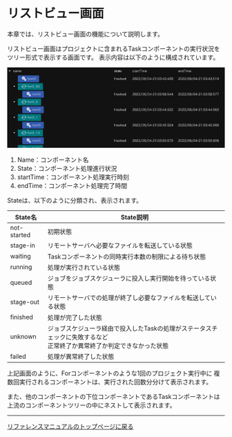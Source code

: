 # リストビュー画面
本章では、リストビュー画面の機能について説明します。

リストビュー画面はプロジェクトに含まれるTaskコンポーネントの実行状況を
ツリー形式で表示する画面です。
表示内容は以下のように構成されています。

![img](./img/listview.png "workflow_listview")

1. Name：コンポーネント名
1. State：コンポーネント処理進行状況
1. startTime：コンポーネント処理実行時刻
1. endTime：コンポーネント処理完了時間

Stateは、以下のように分類され、表示されます。

| State名 | State説明 |
|----|----|
| not-started | 初期状態 |
| stage-in | リモートサーバへ必要なファイルを転送している状態 |
| waiting | Taskコンポーネントの同時実行本数の制限による待ち状態 |
| running | 処理が実行されている状態 |
| queued | ジョブをジョブスケジューラに投入し実行開始を待っている状態 |
| stage-out | リモートサーバでの処理が終了し必要なファイルを転送している状態 |
| finished | 処理が完了した状態 |
| unknown | ジョブスケジューラ経由で投入したTaskの処理がステータスチェックに失敗するなど<br>正常終了か異常終了か判定できなかった状態 |
| failed | 処理が異常終了した状態 |

上記画面のように、Forコンポーネントのような1回のプロジェクト実行中に
複数回実行されるコンポーネントは、実行された回数分分けて表示されます。

また、他のコンポーネントの下位コンポーネントであるTaskコンポーネントは
上流のコンポーネントツリーの中にネストして表示されます。

--------
[リファレンスマニュアルのトップページに戻る](../index.md)
